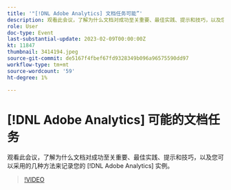 ```yaml
---
title: '"[!DNL Adobe Analytics] 文档任务可能”'
description: 观看此会议，了解为什么文档对成功至关重要、最佳实践、提示和技巧，以及您可以采用的几种方法来记录您的 [!DNL Adobe Analytics] 实例。 2022 年 6 月
role: User
doc-type: Event
last-substantial-update: 2023-02-09T00:00:00Z
kt: 11847
thumbnail: 3414194.jpeg
source-git-commit: de5167f4fbef67fd9328349b096a96575590dd97
workflow-type: tm+mt
source-wordcount: '59'
ht-degree: 1%

---
```



# [!DNL Adobe Analytics] 可能的文档任务

观看此会议，了解为什么文档对成功至关重要、最佳实践、提示和技巧，以及您可以采用的几种方法来记录您的 [!DNL Adobe Analytics] 实例。

>[!VIDEO](https://video.tv.adobe.com/v/3414194/?quality=12&learn=on)
